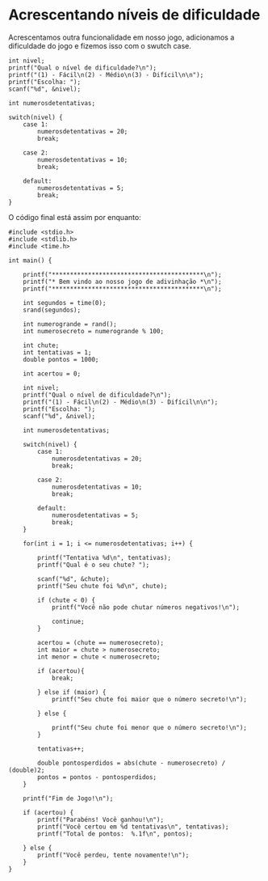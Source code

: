 # Acrescentando níveis de dificuldade

Acrescentamos outra funcionalidade em nosso jogo, adicionamos a dificuldade do jogo e fizemos isso com o swutch case.

    int nivel;
    printf("Qual o nível de dificuldade?\n");
    printf("(1) - Fácil\n(2) - Médio\n(3) - Difícil\n\n");
    printf("Escolha: ");
    scanf("%d", &nivel);

    int numerosdetentativas;

    switch(nivel) {
        case 1:
            numerosdetentativas = 20;
            break;

        case 2:
            numerosdetentativas = 10;
            break;

        default:
            numerosdetentativas = 5;
            break;
    }

O código final está assim por enquanto:

    #include <stdio.h>
    #include <stdlib.h>
    #include <time.h>

    int main() {

        printf("******************************************\n");
        printf("* Bem vindo ao nosso jogo de adivinhação *\n");
        printf("******************************************\n");

        int segundos = time(0);
        srand(segundos);

        int numerogrande = rand();
        int numerosecreto = numerogrande % 100;

        int chute;
        int tentativas = 1;
        double pontos = 1000;

        int acertou = 0;

        int nivel;
        printf("Qual o nível de dificuldade?\n");
        printf("(1) - Fácil\n(2) - Médio\n(3) - Difícil\n\n");
        printf("Escolha: ");
        scanf("%d", &nivel);

        int numerosdetentativas;

        switch(nivel) {
            case 1:
                numerosdetentativas = 20;
                break;

            case 2:
                numerosdetentativas = 10;
                break;

            default:
                numerosdetentativas = 5;
                break;
        }

        for(int i = 1; i <= numerosdetentativas; i++) {

            printf("Tentativa %d\n", tentativas);
            printf("Qual é o seu chute? ");

            scanf("%d", &chute);
            printf("Seu chute foi %d\n", chute);

            if (chute < 0) {
                printf("Você não pode chutar números negativos!\n");

                continue;
            }

            acertou = (chute == numerosecreto);
            int maior = chute > numerosecreto;
            int menor = chute < numerosecreto;

            if (acertou){
                break;

            } else if (maior) {
                printf("Seu chute foi maior que o número secreto!\n");

            } else {

                printf("Seu chute foi menor que o número secreto!\n");
            }

            tentativas++;

            double pontosperdidos = abs(chute - numerosecreto) / (double)2;
            pontos = pontos - pontosperdidos;
        }

        printf("Fim de Jogo!\n");

        if (acertou) {
            printf("Parabéns! Você ganhou!\n");
            printf("Você certou em %d tentativas\n", tentativas);
            printf("Total de pontos:  %.1f\n", pontos);

        } else {
            printf("Você perdeu, tente novamente!\n");
        }
    }
